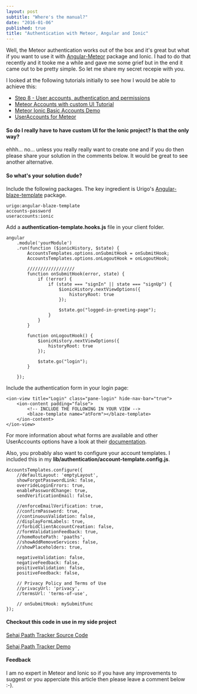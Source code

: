 ```yaml
---
layout: post
subtitle: "Where's the manual?"
date: "2016-01-06"
published: true
title: "Authentication with Meteor, Angular and Ionic"
---
```


Well, the Meteor authentication works out of the box and it's great but what if you want to use it with [Angular-Meteor](http://www.angular-meteor.com/) package and Ionic. I had to do that recently and it tooke me a while and gave me some grief but in the end it came out to be pretty simple. So let me share my secret recepie with you.

I looked at the following tutorials initially to see how I would be able to achieve this:

- [Step 8 - User accounts, authentication and permissions](http://www.angular-meteor.com/tutorials/socially/angular1/user-accounts-authentication-and-permissions)
- [Meteor Accounts with custom UI Tutorial](https://www.codetutorial.io/meteor-accounts-custom-ui-tutorial/)
- [Meteor Ionic Basic Accounts Demo](https://github.com/aaronksaunders/meteor-ionic-demo2/blob/master/README.md)
- [UserAccounts for Meteor](https://useraccounts.meteor.com/)

#### So do I really have to have custom UI for the Ionic project? Is that the only way?
ehhh... no... unless you really really want to create one and if you do then please share your solution in the comments below. It would be great to see another alternative.

#### So what's your solution dude?
Include the following packages. The key ingredient is Urigo's [Angular-blaze-template](https://github.com/Urigo/angular-blaze-template/) package.

```
urigo:angular-blaze-template
accounts-password
useraccounts:ionic
```

Add a **authentication-template.hooks.js** file in your client folder.

```
angular
    .module('yourModule')
    .run(function ($ionicHistory, $state) {
		AccountsTemplates.options.onSubmitHook = onSubmitHook;
		AccountsTemplates.options.onLogoutHook = onLogoutHook;
		
		//////////////////
		function onSubmitHook(error, state) {
			if (!error) {
				if (state === "signIn" || state === "signUp") {
					$ionicHistory.nextViewOptions({
						historyRoot: true
					});

					$state.go("logged-in-greeting-page");
				}
			}
		}

		function onLogoutHook() {
			$ionicHistory.nextViewOptions({
				historyRoot: true
			});

			$state.go("login");
		}

    });
```

Include the authentication form in your login page:

```
<ion-view title="Login" class="pane-login" hide-nav-bar="true">
    <ion-content padding="false">
    	<!-- INCLUDE THE FOLLOWING IN YOUR VIEW -->
        <blaze-template name="atForm"></blaze-template>
    </ion-content>
</ion-view>
```

For more information about what forms are available and other UserAccounts options have a look at their [documentation](https://github.com/meteor-useraccounts/core/blob/master/Guide.md).

Also, you probably also want to configure your account templates. I included this in my **lib/authentication/account-template.config.js**.

```
AccountsTemplates.configure({
    //defaultLayout: 'emptyLayout',
    showForgotPasswordLink: false,
    overrideLoginErrors: true,
    enablePasswordChange: true,
    sendVerificationEmail: false,

    //enforceEmailVerification: true,
    //confirmPassword: true,
    //continuousValidation: false,
    //displayFormLabels: true,
    //forbidClientAccountCreation: false,
    //formValidationFeedback: true,
    //homeRoutePath: 'paaths',
    //showAddRemoveServices: false,
    //showPlaceholders: true,

    negativeValidation: false,
    negativeFeedback: false,
    positiveValidation: false,
    positiveFeedback: false,

    // Privacy Policy and Terms of Use
    //privacyUrl: 'privacy',
    //termsUrl: 'terms-of-use',
	
	// onSubmitHook: mySubmitFunc
});
```

#### Checkout this code in use in my side project
[Sehaj Paath Tracker Source Code](https://github.com/kmlprtsng/SehajPaathTracker)

[Sehaj Paath Tracker Demo](http://sehajpaathtracker.meteor.com/)

#### Feedback
I am no expert in Meteor and Ionic so if you have any improvements to suggest or you apperciate this article then please leave a comment below :-).
